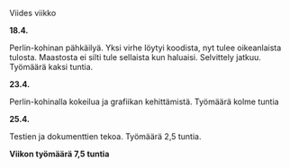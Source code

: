 Viides viikko

**18.4.**

Perlin-kohinan pähkäilyä. Yksi virhe löytyi koodista, nyt tulee oikeanlaista tulosta. Maastosta ei silti tule sellaista kun haluaisi. Selvittely jatkuu. Työmäärä kaksi tuntia.

**23.4.**

Perlin-kohinalla kokeilua ja grafiikan kehittämistä. Työmäärä kolme tuntia

**25.4.**

Testien ja dokumenttien tekoa. Työmäärä 2,5 tuntia.

**Viikon työmäärä 7,5 tuntia**
